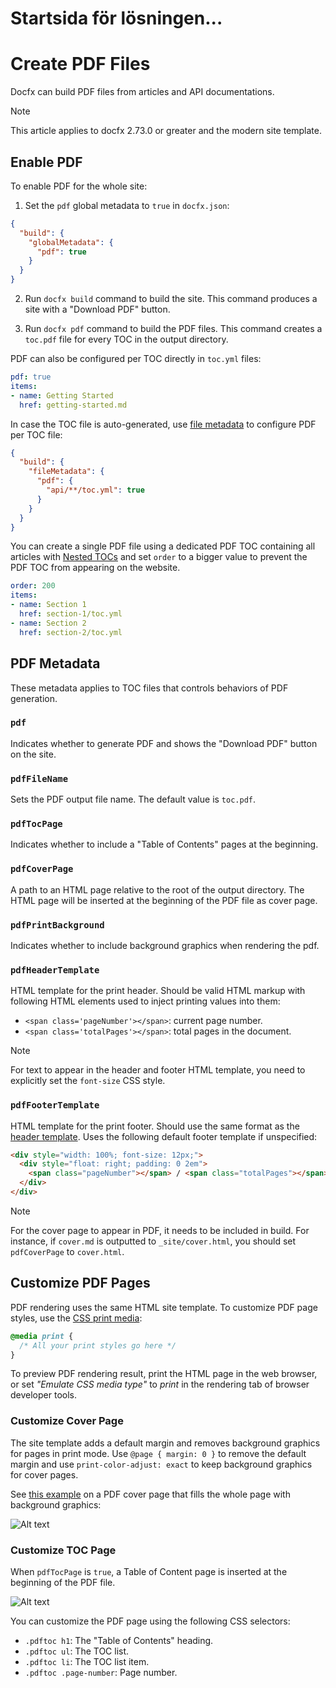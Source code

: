 # Startsida för lösningen...

# Create PDF Files

Docfx can build PDF files from articles and API documentations.

> [!NOTE]
> This article applies to docfx 2.73.0 or greater and the modern site template.

## Enable PDF

To enable PDF for the whole site:

1. Set the `pdf` global metadata to `true` in `docfx.json`:

```json
{
  "build": {
    "globalMetadata": {
      "pdf": true
    }
  }
}
```

2. Run `docfx build` command to build the site. This command produces a site with a "Download PDF" button.

3. Run `docfx pdf` command to build the PDF files. This command creates a `toc.pdf` file for every TOC in the output directory.

PDF can also be configured per TOC directly in `toc.yml` files:

```yaml
pdf: true
items:
- name: Getting Started
  href: getting-started.md
```

In case the TOC file is auto-generated, use [file metadata](./config.md#metadata) to configure PDF per TOC file:

```json
{
  "build": {
    "fileMetadata": {
      "pdf": {
        "api/**/toc.yml": true
      }
    }
  }
}
```

You can create a single PDF file using a dedicated PDF TOC containing all articles with [Nested TOCs](./table-of-contents.md#nested-tocs) and set `order` to a bigger value to prevent the PDF TOC from appearing on the website.

```yaml
order: 200
items:
- name: Section 1
  href: section-1/toc.yml
- name: Section 2
  href: section-2/toc.yml
```

## PDF Metadata

These metadata applies to TOC files that controls behaviors of PDF generation.

### `pdf`

Indicates whether to generate PDF and shows the "Download PDF" button on the site.

### `pdfFileName`

Sets the PDF output file name. The default value is `toc.pdf`.

### `pdfTocPage`

Indicates whether to include a "Table of Contents" pages at the beginning.

### `pdfCoverPage`

A path to an HTML page relative to the root of the output directory. The HTML page will be inserted at the beginning of the PDF file as cover page.

### `pdfPrintBackground`

Indicates whether to include background graphics when rendering the pdf.

### `pdfHeaderTemplate`

HTML template for the print header. Should be valid HTML markup with following HTML elements used to inject printing values into them:

- `<span class='pageNumber'></span>`: current page number.
- `<span class='totalPages'></span>`: total pages in the document.

> [!NOTE]
> For text to appear in the header and footer HTML template, you need to explicitly set the `font-size` CSS style.

### `pdfFooterTemplate`

HTML template for the print footer. Should use the same format as the [header template](#pdfheadertemplate). Uses the following default footer template if unspecified:

```html
<div style="width: 100%; font-size: 12px;">
  <div style="float: right; padding: 0 2em">
    <span class="pageNumber"></span> / <span class="totalPages"></span>
  </div>
</div>
```

> [!NOTE]
> For the cover page to appear in PDF, it needs to be included in build.
> For instance, if `cover.md` is outputted to `_site/cover.html`, you should set `pdfCoverPage` to `cover.html`.

## Customize PDF Pages

PDF rendering uses the same HTML site template. To customize PDF page styles, use the [CSS print media](https://developer.mozilla.org/en-US/docs/Web/Guide/Printing):

```css
@media print {
  /* All your print styles go here */
}
```

To preview PDF rendering result, print the HTML page in the web browser, or set _"Emulate CSS media type"_ to *print* in the rendering tab of browser developer tools.

### Customize Cover Page

The site template adds a default margin and removes background graphics for pages in print mode. Use `@page { margin: 0 }` to remove the default margin and use `print-color-adjust: exact` to keep background graphics for cover pages.

See [this example](https://raw.githubusercontent.com/dotnet/docfx/main/samples/seed/pdf/cover.md) on a PDF cover page that fills the whole page with background graphics:

![Alt text](./media/pdf-cover-page.png)

### Customize TOC Page

When `pdfTocPage` is `true`, a Table of Content page is inserted at the beginning of the PDF file.

![Alt text](media/pdf-toc-page.png)

You can customize the PDF page using the following CSS selectors:

- `.pdftoc h1`: The "Table of Contents" heading.
- `.pdftoc ul`: The TOC list.
- `.pdftoc li`: The TOC list item.
- `.pdftoc .page-number`: Page number.
